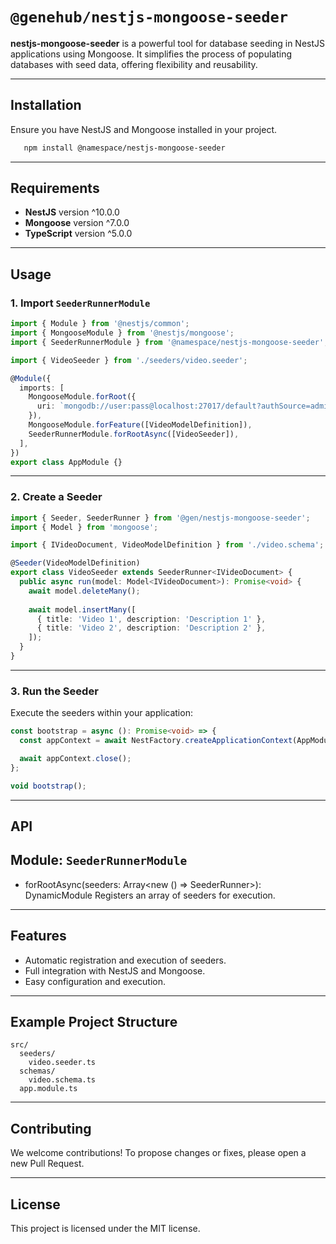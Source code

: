 # `@genehub/nestjs-mongoose-seeder`

**nestjs-mongoose-seeder** is a powerful tool for database seeding in NestJS applications using Mongoose. It simplifies the process of populating databases with seed data, offering flexibility and reusability.

---
## Installation
Ensure you have NestJS and Mongoose installed in your project.

```bash
   npm install @namespace/nestjs-mongoose-seeder
```

---

## Requirements

- **NestJS** version ^10.0.0
- **Mongoose** version ^7.0.0
- **TypeScript** version ^5.0.0
---


## Usage

### 1. Import `SeederRunnerModule`

```typescript
import { Module } from '@nestjs/common';
import { MongooseModule } from '@nestjs/mongoose';
import { SeederRunnerModule } from '@namespace/nestjs-mongoose-seeder';

import { VideoSeeder } from './seeders/video.seeder';

@Module({
  imports: [
    MongooseModule.forRoot({
      uri: `mongodb://user:pass@localhost:27017/default?authSource=admin`,
    }),
    MongooseModule.forFeature([VideoModelDefinition]),
    SeederRunnerModule.forRootAsync([VideoSeeder]),
  ],
})
export class AppModule {}
```
---
### 2. Create a Seeder

```typescript
import { Seeder, SeederRunner } from '@gen/nestjs-mongoose-seeder';
import { Model } from 'mongoose';

import { IVideoDocument, VideoModelDefinition } from './video.schema';

@Seeder(VideoModelDefinition)
export class VideoSeeder extends SeederRunner<IVideoDocument> {
  public async run(model: Model<IVideoDocument>): Promise<void> {
    await model.deleteMany();
    
    await model.insertMany([
      { title: 'Video 1', description: 'Description 1' },
      { title: 'Video 2', description: 'Description 2' },
    ]);
  }
}

```
--- 
### 3. Run the Seeder
Execute the seeders within your application:

```typescript
const bootstrap = async (): Promise<void> => {
  const appContext = await NestFactory.createApplicationContext(AppModule);

  await appContext.close();
};

void bootstrap();
```
---

## API

## **Module:** `SeederRunnerModule`
- forRootAsync(seeders: Array<new () => SeederRunner<any>>): DynamicModule
Registers an array of seeders for execution.

--- 
## Features
- Automatic registration and execution of seeders.
- Full integration with NestJS and Mongoose.
- Easy configuration and execution.
---
## Example Project Structure
```
src/
  seeders/
    video.seeder.ts
  schemas/
    video.schema.ts
  app.module.ts
```
---

## Contributing
We welcome contributions! To propose changes or fixes, please open a new Pull Request.

---
## License
This project is licensed under the MIT license.
